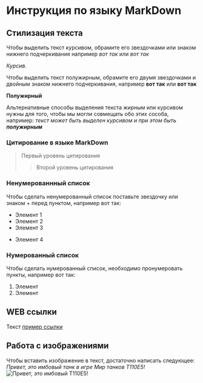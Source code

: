 # Инструкция по языку MarkDown

## Стилизация текста
Чтобы выделить текст курсивом, обрамите его звездочками или знаком нижнего подчеркивания например *вот так* или _вот так_

*Курсив.*

Чтобы выделить текст полужирным, обрамите его двумя звездочками и двойным знаком нижнего подчеркивания, например **вот так** или __вот так__

**Полужирный**

Альтернативные способы выделения текста жирным или курсивом нужны для того, чтобы мы могли совмещать обо этих сособа, например: _текст может быть выделен курсивом и при этом быть **полужирным**_

### Цитирование в языке MarkDown

> Первый уровень цитирования
>> Второй уровень цитирования

### Ненумерованнный список
Чтобы сделать ненумерованный список поставьте звездочку или знаком + перед пунктом, например вот так:
* Элемент 1
* Элемент 2
* Элемент 3
+ Элемент 4

### Нумерованный список
Чтобы сделать нумерованный список, необходимо пронумеровать пункты, например вот так:
1. Элемент
2. Элемент

## WEB ссылки
Текст  [пример ссылки](http.example.com "Всыплывающая подсказка")

## Работа с изображениями

Чтобы вставить изображение в текст, достаточно написать следующее:
*Привет, это имбовый танк в игре Мир танков T110E5!*
![Привет, это имбовый T110E5!](Т110E5.jpg)